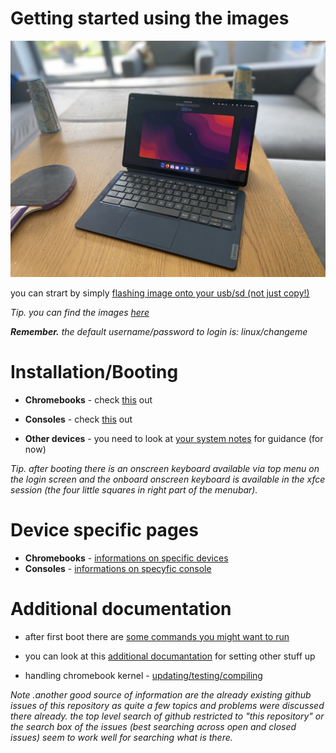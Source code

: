 # Getting started using the images

![chromebook](./assets/chromebook.jpeg)

you can strart by simply [flashing image onto your usb/sd (not just copy!)](./flashing.md)

_Tip. you can find the images [here](../readme.md)_

_**Remember.** the default username/password to login is: linux/changeme_

# Installation/Booting

- **Chromebooks** - check [this](./chromebooks/readme.md) out
- **Consoles** - check [this](./console/readme.md) out

- **Other devices** - you need to look at [your system notes](../readme.md) for guidance (for now)

_Tip. after booting there is an onscreen keyboard available via top menu on the login screen and the onboard onscreen keyboard is available in the xfce session (the four little squares in right part of the menubar)._

# Device specific pages

- **Chromebooks** - [informations on specific devices](./chromebooks/systems/readme.md)
- **Consoles** - [informations on specyfic console](./console/systems/readme.md)

# Additional documentation

- after first boot there are [some commands you might want to run](./first-boot.md)

- you can look at this [additional documantation](./postinst/readme.md) for setting other stuff up

- handling chromebook kernel - [updating/testing/compiling](./chromebooks/kernel/readme.md)

_Note .another good source of information are the already existing github issues of
this repository as quite a few topics and problems were discussed there
already. the top level search of github restricted to "this repository" or
the search box of the issues (best searching across open and closed issues)
seem to work well for searching what is there._